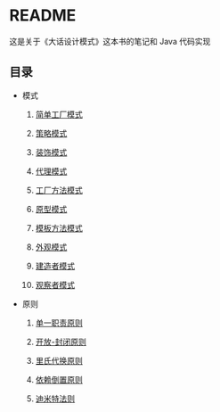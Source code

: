 # README

这是关于《大话设计模式》这本书的笔记和 Java 代码实现

## 目录

- 模式

	1. [简单工厂模式](https://github.com/yangruihan/Notes/tree/master/DesignPattern/src/com/yrh/pattern/simple_factory_pattern)
	
	2. [策略模式](https://github.com/yangruihan/Notes/tree/master/DesignPattern/src/com/yrh/pattern/strategy_pattern)
	
	3. [装饰模式](https://github.com/yangruihan/Notes/tree/master/DesignPattern/src/com/yrh/pattern/decorator_pattern)
	
	4. [代理模式](https://github.com/yangruihan/Notes/tree/master/DesignPattern/src/com/yrh/pattern/proxy_pattern)
	
	5. [工厂方法模式](https://github.com/yangruihan/Notes/tree/master/DesignPattern/src/com/yrh/pattern/factory_method_pattern)
	
	6. [原型模式](https://github.com/yangruihan/Notes/tree/master/DesignPattern/src/com/yrh/pattern/prototype_pattern)
	
	7. [模板方法模式](https://github.com/yangruihan/Notes/tree/master/DesignPattern/src/com/yrh/pattern/template_method_pattern)
	
	8. [外观模式](https://github.com/yangruihan/Notes/tree/master/DesignPattern/src/com/yrh/pattern/facade_pattern)
	
	9. [建造者模式](https://github.com/yangruihan/Notes/tree/master/DesignPattern/src/com/yrh/pattern/builder_pattern)
	
	10. [观察者模式](https://github.com/yangruihan/Notes/tree/master/DesignPattern/src/com/yrh/pattern/observer_pattern)

- 原则

	1. [单一职责原则](https://github.com/yangruihan/Notes/tree/master/DesignPattern/src/com/yrh/principle/single_responsibility_principle)
	
	2. [开放-封闭原则](https://github.com/yangruihan/Notes/tree/master/DesignPattern/src/com/yrh/principle/open_closed_principle)
	
	3. [里氏代换原则](https://github.com/yangruihan/Notes/tree/master/DesignPattern/src/com/yrh/principle/liskov_substitution_principle)
	
	4. [依赖倒置原则](https://github.com/yangruihan/Notes/tree/master/DesignPattern/src/com/yrh/principle/dependence_inversion_principle)
	
	5. [迪米特法则](https://github.com/yangruihan/Notes/tree/master/DesignPattern/src/com/yrh/principle/law_of_demeter_principle)